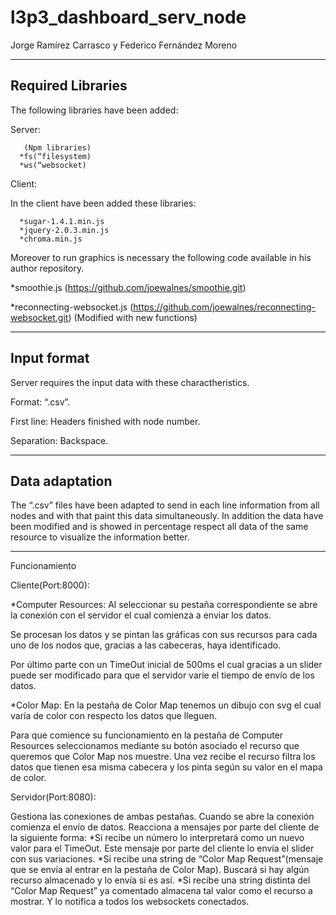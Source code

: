 
l3p3_dashboard_serv_node
========================

Jorge Ramírez Carrasco y Federico Fernández Moreno
* * *

Required Libraries
--------

The following libraries have been added:

  Server: 

       (Npm libraries)
      *fs(“filesystem)  
      *ws(“websocket)

Client:

In the client have been added these libraries:

      *sugar-1.4.1.min.js
      *jquery-2.0.3.min.js
      *chroma.min.js
      
Moreover to run graphics is necessary the following code available in his author repository.

*smoothie.js (https://github.com/joewalnes/smoothie.git)

*reconnecting-websocket.js
(https://github.com/joewalnes/reconnecting-websocket.git)
(Modified with new functions)

* * *

Input format
--------

Server requires the input data with these charactheristics.

Format: “.csv”.

First line: Headers finished with node number.

Separation: Backspace.

* * *
Data adaptation
--------

The “.csv” files have been adapted to send in each line information from all nodes and with that paint this data simultaneously. In addition the data have been modified and is showed in percentage respect all data of the same resource to visualize the information better. 
* * *
Funcionamiento

Cliente(Port:8000):

*Computer Resources: Al seleccionar su pestaña correspondiente se abre la conexión con el servidor el cual comienza a enviar los datos.

Se procesan los datos y se pintan las gráficas con sus recursos para cada uno de los nodos que, gracias a las cabeceras, haya identificado.

Por último parte con un TimeOut inicial de 500ms el cual gracias a un slider puede ser modificado para que el servidor varíe el tiempo de envío de los datos.

*Color Map: En la pestaña de Color Map tenemos un dibujo con svg el cual varía de color con respecto los datos que lleguen. 

Para que comience su funcionamiento en la pestaña de Computer Resources seleccionamos mediante su botón asociado el recurso que queremos que Color Map nos muestre.
Una vez recibe el recurso filtra los datos que tienen esa misma cabecera y los pinta según su valor en el mapa de color.

Servidor(Port:8080): 

Gestiona las conexiones de ambas pestañas. 
Cuando se abre la conexión comienza el envío de datos.
Reacciona a mensajes por parte del cliente de la siguiente forma:
*Si recibe un número lo interpretará como un nuevo valor para el TimeOut. Este mensaje por parte del cliente lo envía el slider con sus variaciones.
*Si recibe una string de “Color Map Request”(mensaje que se envía al entrar en la pestaña de Color Map). Buscará si hay algún recurso almacenado y lo envía si es así.
*Si recibe una string distinta del “Color Map Request” ya comentado almacena tal valor como el recurso a mostrar. Y lo notifica a todos los websockets conectados.




